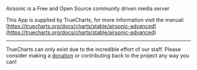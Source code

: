 Airsonic is a Free and Open Source community driven media server

This App is supplied by TrueCharts, for more information visit the manual: [https://truecharts.org/docs/charts/stable/airsonic-advanced](https://truecharts.org/docs/charts/stable/airsonic-advanced)

---

TrueCharts can only exist due to the incredible effort of our staff.
Please consider making a [donation](https://truecharts.org/docs/about/sponsor) or contributing back to the project any way you can!
